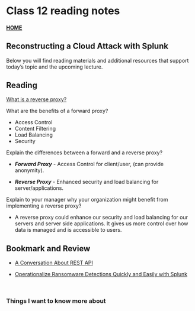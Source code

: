 # Class 12 reading notes

#### [HOME](https://cesarderio.github.io/reading-notes/)

## Reconstructing a Cloud Attack with Splunk

Below you will find reading materials and additional resources that support today’s topic and the upcoming lecture.

## Reading

[What is a reverse proxy?](https://www.cloudflare.com/learning/cdn/glossary/reverse-proxy/)

What are the benefits of a forward proxy?

* Access Control
* Content Filtering
* Load Balancing
* Security

Explain the differences between a forward and a reverse proxy?

* ***Forward Proxy*** - Access Control for client/user, (can provide anonymity).

* ***Reverse Proxy*** - Enhanced security and load balancing for server/applications.

Explain to your manager why your organization might benefit from implementing a reverse proxy?

* A reverse proxy could enhance our security and load balancing for our servers and server side applications. It gives us more control over how data is managed and is accessible to users.

## Bookmark and Review

* [A Conversation About REST API](https://gist.github.com/brookr/5977550)

* [Operationalize Ransomware Detections Quickly and Easily with Splunk](https://www.splunk.com/en_us/blog/industries/operationalize-ransomware-detections-quickly-and-easily-with-splunk.html)

<br>

### Things I want to know more about
